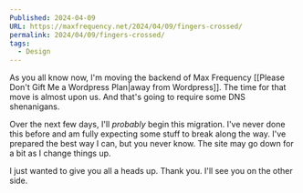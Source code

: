 ```yaml
---
Published: 2024-04-09
URL: https://maxfrequency.net/2024/04/09/fingers-crossed/
permalink: 2024/04/09/fingers-crossed/
tags:
  - Design
---
```

As you all know now, I'm moving the backend of Max Frequency [[Please Don't Gift Me a Wordpress Plan|away from Wordpress]]. The time for that move is almost upon us. And that's going to require some DNS shenanigans. 

Over the next few days, I'll *probably* begin this migration. I've never done this before and am fully expecting some stuff to break along the way. I've prepared the best way I can, but you never know. The site may go down for a bit as I change things up.

I just wanted to give you all a heads up. Thank you. I'll see you on the other side.